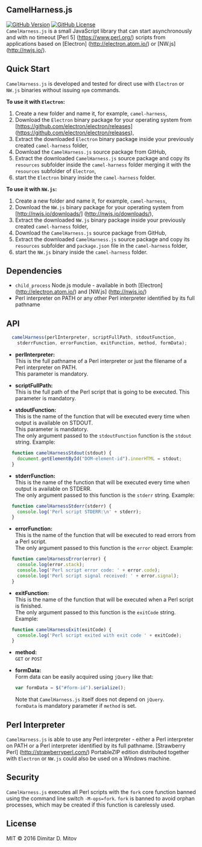 CamelHarness.js
--------------------------------------------------------------------------------
[![GitHub Version](https://img.shields.io/github/release/ddmitov/camel-harness.svg)](https://github.com/ddmitov/camel-harness/releases)
[![GitHub License](https://img.shields.io/badge/License-MIT-yellow.svg)](./LICENSE.md)  
```CamelHarness.js``` is a small JavaScript library that can start asynchronously and with no timeout [Perl 5] (https://www.perl.org/) scripts from applications based on [Electron] (http://electron.atom.io/) or [NW.js] (http://nwjs.io/).

## Quick Start
```CamelHarness.js``` is developed and tested for direct use with ```Electron``` or ```NW.js``` binaries without issuing ```npm``` commands.

**To use it with ```Electron```:**
  1. Create a new folder and name it, for example, ```camel-harness```,  
  2. Download the ```Electron``` binary package for your operating system from [https://github.com/electron/electron/releases] (https://github.com/electron/electron/releases),  
  3. Extract the downloaded ```Electron``` binary package inside your previously created ```camel-harness``` folder,  
  4. Download the ```CamelHarness.js``` source package from GitHub,  
  5. Extract the downloaded ```CamelHarness.js``` source package and copy its ```resources``` subfolder inside the ```camel-harness``` folder merging it with the ```resources``` subfolder of ```Electron```,  
  6. start the ```Electron``` binary inside the ```camel-harness``` folder.  

**To use it with ```NW.js```:**
  1. Create a new folder and name it, for example, ```camel-harness```,  
  2. Download the ```NW.js``` binary package for your operating system from [http://nwjs.io/downloads/] (http://nwjs.io/downloads/),  
  3. Extract the downloaded ```NW.js``` binary package inside your previously created ```camel-harness``` folder,  
  4. Download the ```CamelHarness.js``` source package from GitHub,  
  5. Extract the downloaded ```CamelHarness.js``` source package and copy its ```resources``` subfolder and ```package.json``` file in the ```camel-harness``` folder,  
  6. start the ```NW.js``` binary inside the ```camel-harness``` folder.  

## Dependencies
* ```child_process``` Node.js module - available in both [Electron] (http://electron.atom.io/) and [NW.js] (http://nwjs.io/)
* Perl interpreter on PATH or any other Perl interpreter identified by its full pathname

## API

```javascript
  camelHarness(perlInterpreter, scriptFullPath, stdoutFunction,
    stderrFunction, errorFunction, exitFunction, method, formData);
```

  * **perlInterpreter:**  
  This is the full pathname of a Perl interpreter or just the filename of a Perl interpreter on PATH.  
  This parameter is mandatory.  

* **scriptFullPath:**  
  This is the full path of the Perl script that is going to be executed. This parameter is mandatory.  

* **stdoutFunction:**  
  This is the name of the function that will be executed every time when output is available on STDOUT.  
  This parameter is mandatory.  
  The only argument passed to the ```stdoutFunction``` function is the ```stdout``` string. Example:  

```javascript
  function camelHarnessStdout(stdout) {
    document.getElementById("DOM-element-id").innerHTML = stdout;
  }
```

* **stderrFunction:**  
  This is the name of the function that will be executed every time when output is available on STDERR.  
  The only argument passed to this function is the ```stderr``` string. Example:  

```javascript
  function camelHarnessStderr(stderr) {
    console.log('Perl script STDERR:\n' + stderr);
  }
```

* **errorFunction:**  
  This is the name of the function that will be executed to read errors from a Perl script.  
  The only argument passed to this function is the ```error``` object. Example:  

```javascript
  function camelHarnessError(error) {
    console.log(error.stack);
    console.log('Perl script error code: ' + error.code);
    console.log('Perl script signal received: ' + error.signal);
  }
```

* **exitFunction:**  
  This is the name of the function that will be executed when a Perl script is finished.  
  The only argument passed to this function is the ```exitCode``` string. Example:  

```javascript
  function camelHarnessExit(exitCode) {
    console.log('Perl script exited with exit code ' + exitCode);
  }
```

* **method:**  
  ```GET``` or ```POST```
* **formData:**  
  Form data can be easily acquired using ```jQuery``` like that:  

  ```javascript
  var formData = $("#form-id").serialize();
  ```

  Note that ```CamelHarness.js``` itself does not depend on ```jQuery```.  
  ```formData``` is mandatory parameter if ```method``` is set.  

## Perl Interpreter
```CamelHarness.js``` is able to use any Perl interpreter - either a Perl interpreter on PATH or a Perl interpreter identified by its full pathname. [Strawberry Perl] (http://strawberryperl.com/) PortableZIP edition distributed together with ```Electron``` or ```NW.js``` could also be used on a Windows machine.  

## Security
```CamelHarness.js``` executes all Perl scripts with the ```fork``` core function banned using the command line switch ```-M-ops=fork```. ```fork``` is banned to avoid orphan processes, which may be created if this function is carelessly used.  

## License

  MIT © 2016 Dimitar D. Mitov  
